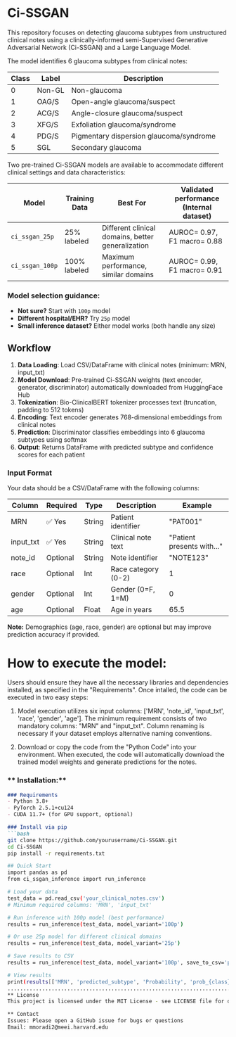 # Ci-SSGAN
This repository focuses on detecting glaucoma subtypes from unstructured clinical notes using a clinically-informed semi-Supervised Generative Adversarial Network (Ci-SSGAN) and a Large Language Model. 

The model identifies 6 glaucoma subtypes from clinical notes:

| Class | Label | Description | 
|-------|-------|-------------|
| 0 | Non-GL | Non-glaucoma | 
| 1 | OAG/S | Open-angle glaucoma/suspect | 
| 2 | ACG/S | Angle-closure glaucoma/suspect |
| 3 | XFG/S | Exfoliation glaucoma/syndrome |
| 4 | PDG/S | Pigmentary dispersion glaucoma/syndrome | 
| 5 | SGL | Secondary glaucoma | 

Two pre-trained Ci-SSGAN models are available to accommodate different clinical settings and data characteristics:

| Model | Training Data | Best For | Validated performance (Internal dataset) |
|-------|--------------|----------|-------------|
| `ci_ssgan_25p` | 25% labeled | Different clinical domains, better generalization | AUROC= 0.97, F1 macro= 0.88 |
| `ci_ssgan_100p` | 100% labeled | Maximum performance, similar domains | AUROC= 0.99, F1 macro= 0.91 |

### Model selection guidance:
- **Not sure?** Start with `100p` model
- **Different hospital/EHR?** Try `25p` model  
- **Small inference dataset?** Either model works (both handle any size)

  
## Workflow
1. **Data Loading**: Load CSV/DataFrame with clinical notes (minimum: MRN, input_txt)
2. **Model Download**: Pre-trained Ci-SSGAN weights (text encoder, generator, discriminator) automatically downloaded from HuggingFace Hub
3. **Tokenization**: Bio-ClinicalBERT tokenizer processes text (truncation, padding to 512 tokens)
4. **Encoding**: Text encoder generates 768-dimensional embeddings from clinical notes
5. **Prediction**: Discriminator classifies embeddings into 6 glaucoma subtypes using softmax
6. **Output**: Returns DataFrame with predicted subtype and confidence scores for each patient

### Input Format
Your data should be a CSV/DataFrame with the following columns:

| Column | Required | Type | Description | Example |
|--------|----------|------|-------------|---------|
| MRN | ✅ Yes | String | Patient identifier | "PAT001" |
| input_txt | ✅ Yes | String | Clinical note text | "Patient presents with..." |
| note_id | Optional | String | Note identifier | "NOTE123" |
| race | Optional | Int | Race category (0-2) | 1 |
| gender | Optional | Int | Gender (0=F, 1=M) | 0 |
| age | Optional | Float | Age in years | 65.5 |
**Note:** Demographics (age, race, gender) are optional but may improve prediction accuracy if provided.

# How to execute the model:
Users should ensure they have all the necessary libraries and dependencies installed, as specified in the "Requirements". Once intalled, the code can be executed in two easy steps:

1) Model execution utilizes six input columns: ['MRN', 'note_id', 'input_txt', 'race', 'gender', 'age']. The minimum requirement consists of two mandatory columns: "MRN" and "input_txt". Column renaming is necessary if your dataset employs alternative naming conventions.

2) Download or copy the code from the "Python Code" into your environment. When executed, the code will automatically download the trained model weights and generate predictions for the notes.

### ** Installation:**
```markdown
### Requirements
- Python 3.8+
- PyTorch 2.5.1+cu124
- CUDA 11.7+ (for GPU support, optional)

### Install via pip
```bash
git clone https://github.com/yourusername/Ci-SSGAN.git
cd Ci-SSGAN
pip install -r requirements.txt

## Quick Start
import pandas as pd
from ci_ssgan_inference import run_inference

# Load your data
test_data = pd.read_csv('your_clinical_notes.csv')
# Minimum required columns: 'MRN', 'input_txt'

# Run inference with 100p model (best performance)
results = run_inference(test_data, model_variant='100p')

# Or use 25p model for different clinical domains
results = run_inference(test_data, model_variant='25p')

# Save results to CSV
results = run_inference(test_data, model_variant='100p', save_to_csv='predictions.csv')

# View results
print(results[['MRN', 'predicted_subtype', 'Probability', 'prob_{class}']])
..............................................................................................................................................................
** License
This project is licensed under the MIT License - see LICENSE file for details.

** Contact
Issues: Please open a GitHub issue for bugs or questions
Email: mmoradi2@meei.harvard.edu
